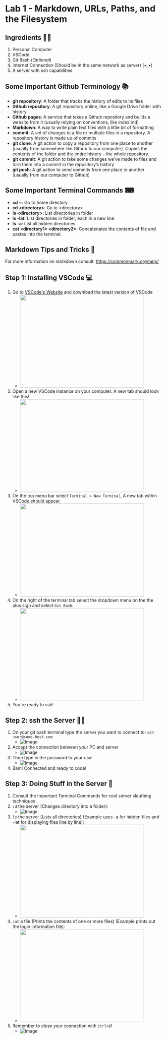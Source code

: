 # Lab 1 - Markdown, URLs, Paths, and the Filesystem

## Ingredients 👨‍🍳
1. Personal Computer 
2. VSCode
3. Git Bash (*Optional*)
4. Internet Connection (Should be in the same network as server) (•_•)
5. A server with ssh capabilities

## Some Important Github Terminology 📚
- **git repository**: A folder that tracks the history of edits to its files
- **Github repository**: A git repository online, like a Google Drive folder with history
- **Github pages**: A service that takes a Github repository and builds a website from it (usually relying on conventions, like index.md)
- **Markdown**: A way to write plain text files with a little bit of formatting
- **commit**: A set of changes to a file or multiple files in a repository. A repository history is made up of commits
- **git clone**: A git action to copy a repository from one place to another (usually from somewhere like Github to our computer). Copies the contents of the folder and the entire history – the whole repository.
- **git commit**: A git action to take some changes we’ve made to files and turn them into a commit in the repository’s history
- **git push**: A git action to send commits from one place to another (usually from our computer to Github)

## Some Important Terminal Commands ⌨
- **cd \~**: Go to home directory 
- **cd <directory\>**: Go to <directory\>
- **ls <directory\>**: List directories in folder
- **ls -lat**: List directories in folder, each in a new line
- **ls -a**: List all hidden directories 
- **cat <directory1\> <directory2\>**: Concatenates the contents of file and pastes into the terminal.

## Markdown Tips and Tricks 📝
For more information on markdown consult: https://commonmark.org/help/

## Step 1: Installing VSCode 💻
1. Go to [VSCode's Website](https://code.visualstudio.com/) and download the latest version of VSCode
    - <img src="https://user-images.githubusercontent.com/45981739/230802731-b38a2ac2-76ff-429d-8e20-16993eadf354.png" height="300" width="400">
2. Open a new VSCode instance on your computer. A new tab should look like this!
    - <img src="https://user-images.githubusercontent.com/45981739/230804209-d92b5660-9456-424f-9167-1334f0bd398e.png" height="300" width="400">
3. On the top menu bar select `Terminal > New Terminal`, A new tab within VSCode should appear.
    - <img src="https://user-images.githubusercontent.com/45981739/230804017-1b98157b-0ab6-49dc-bb6e-26e367bff7b9.png" height="300" width="400">
4. On the right of the terminal tab select the dropdown menu on the the plus sign and select `Git Bash`.
    - <img src="https://user-images.githubusercontent.com/45981739/230804400-4491a669-bf72-46d0-a81f-fa7d4bbf4a70.png" height="300" width="400">
5. You're ready to ssh!

## Step 2: ssh the Server 👨‍💻
1. On your git bash terminal type the server you want to connect to: `ssh user@some.host.com`
    - ![Image](https://user-images.githubusercontent.com/45981739/230802672-de5ea1b6-c480-405a-8b6a-f3ff6496f1c1.png)
2. Accept the connection between your PC and server
    - ![Image](https://user-images.githubusercontent.com/45981739/230802702-7a9b945d-7c25-4760-aafc-eaf26f8c4f6d.png)
4. Then type in the password to your user
    - ![Image](https://user-images.githubusercontent.com/45981739/230802711-c60fdb13-1824-49cc-ad5a-e03451b774b1.png)
5. Bam! Connected and ready to code!

## Step 3: Doing Stuff in the Server 📂
1. Consult the Important Terminal Commands for cool server sleuthing techniques
2. `cd` the server (Changes directory into a folder):
    - ![Image](https://user-images.githubusercontent.com/45981739/230802798-b6d603b9-ce80-471a-bbfb-98212347f704.png)
3. `ls` the server (Lists all directories) (Example uses -a for hidden files and -lat for displaying files line by line):
    - <img src="https://user-images.githubusercontent.com/45981739/230802778-adec017a-61d0-4640-9912-599b8f5cc02c.png" height="300" width="400">
4. `cat` a file (Prints the contents of one or more files) (Example prints out the login information file):
    - <img src="https://user-images.githubusercontent.com/45981739/230802862-d9643af9-ea4d-4760-b9fe-cbe96db1db45.png" height="300" width="400">
5. Remember to close your connection with `Ctrl+D`!
    - ![Image](https://user-images.githubusercontent.com/45981739/230804382-256ec0fa-b8f7-46ca-aabf-73a7313fe6ae.png)

